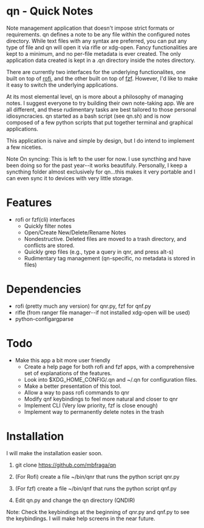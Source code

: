 # qn - Quick Notes

Note management application that doesn't impose strict formats or requirements.
qn defines a note to be any file within the configured notes directory. While
text files with any syntax are preferred, you can put any type of file and qn
will open it via rifle or xdg-open. Fancy functionalities are kept to a
minimum, and no per-file metadata is ever created. The only application data
created is kept in a .qn directory inside the notes directory.

There are currently two interfaces for the underlying functionalites, one built
on top of [rofi](https://github.com/DaveDavenport/rofi), and the other built on
top of [fzf](https://github.com/junegunn/fzf). However, I'd like to make it
easy to switch the underlying applications. 

At its most elemental level, qn is more about a philosophy of managing notes. I
suggest everyone to try building their own note-taking app. We are all
different, and these rudimentary tasks are best tailored to those personal
idiosyncracies. qn started as a bash script (see qn.sh) and is now composed of
a few python scripts that put together terminal and graphical applications.

This application is naive and simple by design, but I do intend to implement a
few niceties.

Note On syncing: This is left to the user for now. I use syncthing and have
been doing so for the past year--it works beautifuly. Personally, I keep a
syncthing folder almost exclusively for qn...this makes it very portable and I
can even sync it to devices with very little storage.

# Features
* rofi or fzf(cli) interfaces
   - Quickly filter notes
   - Open/Create New/Delete/Rename Notes
   - Nondestructive. Deleted files are moved to a trash directory, and
     conflicts are stored.
   - Quickly grep files (e.g., type a query in qnr, and press alt-s)
   - Rudimentary tag management (qn-specific, no metadata is stored in files)

# Dependencies

* rofi (pretty much any version) for qnr.py, fzf for qnf.py
* rifle (from ranger file manager--if not installed xdg-open will be used)
* python-configargparse

# Todo

* Make this app a bit more user friendly
   - Create a help page for both rofi and fzf apps, with a comprehensive set of
       explanations of the features.
   - Look into $XDG_HOME_CONFIG/.qn and ~/.qn for configuration files.
   - Make a better presentation of this tool.
   - Allow a way to pass rofi commands to qnr
   - Modify qnf keybindings to feel more natural and closer to qnr
   - Implement CLI (Very low priority, fzf is close enough)
   - Implement way to permanently delete notes in the trash

# Installation
I will make the installation easier soon.

1. git clone https://github.com/mbfraga/qn

2. (For Rofi) create a file ~/bin/qnr that runs the python script qnr.py 

2. (For fzf) create a file ~/bin/qnf that runs the python script qnf.py

3. Edit qn.py and change the qn directory (QNDIR)

Note: Check the keybindings at the beginning of qnr.py and qnf.py to see the
keybindings. I will make help screens in the near future.

